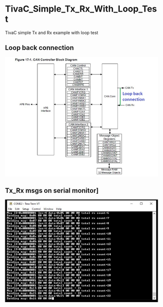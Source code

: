# TivaC_Simple_Tx_Rx_With_Loop_Test
TivaC simple Tx and Rx example with loop test

## Loop back connection
![Loop back connection](/imgs/Loop_Back.JPG)

## Tx_Rx msgs on serial monitor]
![Tx_Rx msgs on serial monitor](/imgs/CAN_Loop_Back.JPG)
